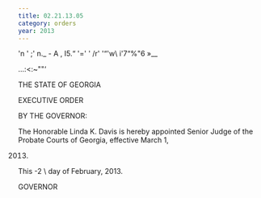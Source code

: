 ```yaml
---
title: 02.21.13.05
category: orders
year: 2013
---
```

  

'n ' ;'
n._ - A ,
I5.“ '=' ' /r'
'“'w\ i'7“%"6 
»__

...:<:~""‘

THE STATE OF GEORGIA

EXECUTIVE ORDER

BY THE GOVERNOR:

The Honorable Linda K. Davis is hereby appointed Senior
Judge of the Probate Courts of Georgia, effective March 1,

2013.
This -2 \ day of February, 2013.

GOVERNOR

